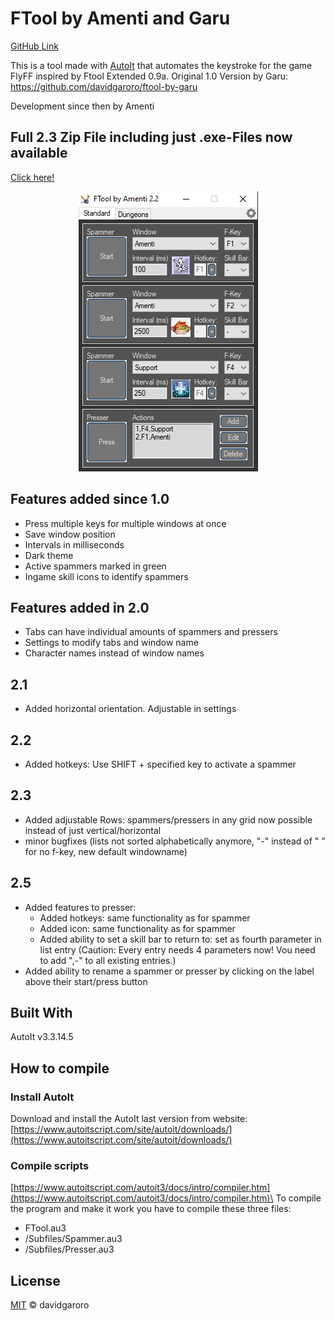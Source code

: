 
  
# FTool by Amenti and Garu
[GitHub Link](https://github.com/lucaw9/f_tool_amenti/)

This is a tool made with [AutoIt] that automates the keystroke for the game FlyFF inspired by Ftool Extended 0.9a.
Original 1.0 Version by Garu: https://github.com/davidgaroro/ftool-by-garu

Development since then by Amenti


## Full 2.3 Zip File including just .exe-Files now available
[Click here!](https://github.com/lucaw9/f_tool_amenti/blob/master/ftool_amenti_v2_3.zip)


[AutoIt]: https://www.autoitscript.com/

<p align="center">
    <img src="https://github.com/lucaw9/f_tool_amenti/blob/master/ftool_preview.png">
</p>

## Features added since 1.0
- Press multiple keys for multiple windows at once
- Save window position
- Intervals in milliseconds
- Dark theme
- Active spammers marked in green
- Ingame skill icons to identify spammers

## Features added in 2.0
- Tabs can have individual amounts of spammers and pressers
- Settings to modify tabs and window name
- Character names instead of window names

## 2.1
- Added horizontal orientation. Adjustable in settings

## 2.2
- Added hotkeys: Use SHIFT + specified key to activate a spammer

## 2.3
- Added adjustable Rows: spammers/pressers in any grid now possible instead of just vertical/horizontal
- minor bugfixes (lists not sorted alphabetically anymore, "-" instead of " " for no f-key, new default windowname)

## 2.5
- Added features to presser:
	- Added hotkeys: same functionality as for spammer
	- Added icon: same functionality as for spammer
	- Added ability to set a skill bar to return to: set as fourth parameter in list entry (Caution: Every entry needs 4 parameters now! Vou need to add ",-" to all existing entries.)
- Added ability to rename a spammer or presser by clicking on the label above their start/press button

## Built With
AutoIt v3.3.14.5

## How to compile 
### Install AutoIt
Download and install the AutoIt last version from website:\
[https://www.autoitscript.com/site/autoit/downloads/](https://www.autoitscript.com/site/autoit/downloads/)

### Compile scripts
[https://www.autoitscript.com/autoit3/docs/intro/compiler.htm](https://www.autoitscript.com/autoit3/docs/intro/compiler.htm)\
To compile the program and make it work you have to compile these three files:
 - FTool.au3
 - /Subfiles/Spammer.au3
 - /Subfiles/Presser.au3

## License
[MIT](./LICENSE) &copy; davidgaroro
